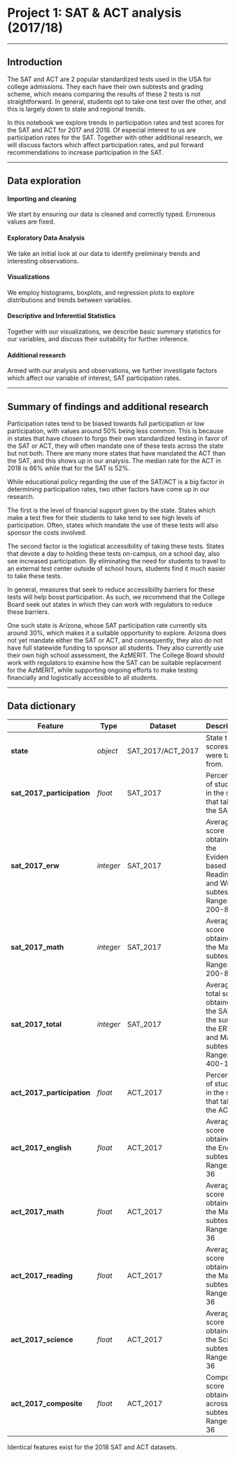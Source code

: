 # Project 1: SAT & ACT analysis (2017/18)
***
## Introduction
The SAT and ACT are 2 popular standardized tests used in the USA for college admissions. They each have their own subtests and grading scheme, which means comparing the results of these 2 tests is not straightforward. In general, students opt to take one test over the other, and this is largely down to state and regional trends.

In this notebook we explore trends in participation rates and test scores for the SAT and ACT for 2017 and 2018. Of especial interest to us are participation rates for the SAT. Together with other additional research, we will discuss factors which affect participation rates, and put forward recommendations to increase participation in the SAT.

***
## Data exploration
#### Importing and cleaning
We start by ensuring our data is cleaned and correctly typed. Erroneous values are fixed.
#### Exploratory Data Analysis
We take an initial look at our data to identify preliminary trends and interesting observations.
#### Visualizations
We employ histograms, boxplots, and regression plots to explore distributions and trends between variables.
#### Descriptive and Inferential Statistics
Together with our visualizations, we describe basic summary statistics for our variables, and discuss their suitability for further inference.
#### Additional research
Armed with our analysis and observations, we further investigate factors which affect our variable of interest, SAT participation rates.

***
## Summary of findings and additional research
Participation rates tend to be biased towards full participation or low participation, with values around 50% being less common. This is because in states that have chosen to forgo their own standardized testing in favor of the SAT or ACT, they will often mandate one of these tests across the state but not both. There are many more states that have mandated the ACT than the SAT, and this shows up in our analysis. The median rate for the ACT in 2018 is 66% while that for the SAT is 52%.

While educational policy regarding the use of the SAT/ACT is a big factor in determining participation rates, two other factors have come up in our research.

The first is the level of financial support given by the state. States which make a test free for their students to take tend to see high levels of participation. Often, states which mandate the use of these tests will also sponsor the costs involved.

The second factor is the logistical accessibility of taking these tests. States that devote a day to holding these tests on-campus, on a school day, also see increased participation. By eliminating the need for students to travel to an external test center outside of school hours, students find it much easier to take these tests.

In general, measures that seek to reduce accessibility barriers for these tests will help boost participation. As such, we recommend that the College Board seek out states in which they can work with regulators to reduce these barriers.

One such state is Arizona, whose SAT participation rate currently sits around 30%, which makes it a suitable opportunity to explore. Arizona does not yet mandate either the SAT or ACT, and consequently, they also do not have full statewide funding to sponsor all students. They also currently use their own high school assessment, the AzMERIT. The College Board should work with regulators to examine how the SAT can be suitable replacement for the AzMERIT, while supporting ongoing efforts to make testing financially and logistically accessible to all students.

***
## Data dictionary

|Feature|Type|Dataset|Description|
|---|---|---|---|
|**state**|*object*|SAT_2017/ACT_2017|State that scores were taken from.|
|**sat_2017_participation**|*float*|SAT_2017|Percentage of students in the state that take the SAT.
|**sat_2017_erw**|*integer*|SAT_2017|Average score obtained in the Evidence-based Reading and Writing subtest. Range: 200-800
|**sat_2017_math**|*integer*|SAT_2017|Average score obtained in the Math subtest. Range: 200-800
|**sat_2017_total**|*integer*|SAT_2017|Average total score obtained in the SAT, as the sum of the ERW and Math subtests. Range: 400-1600
|**act_2017_participation**|*float*|ACT_2017|Percentage of students in the state that take the ACT.
|**act_2017_english**|*float*|ACT_2017|Average score obtained in the English subtest. Range: 1-36
|**act_2017_math**|*float*|ACT_2017|Average score obtained in the Math subtest. Range: 1-36
|**act_2017_reading**|*float*|ACT_2017|Average score obtained in the Math subtest. Range: 1-36
|**act_2017_science**|*float*|ACT_2017|Average score obtained in the Science subtest. Range: 1-36
|**act_2017_composite**|*float*|ACT_2017|Composite score obtained across all 4 subtests. Range: 1-36

Identical features exist for the 2018 SAT and ACT datasets.
